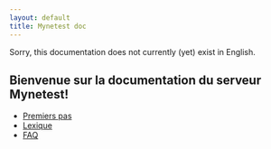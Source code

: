 ```yaml
---
layout: default
title: Mynetest doc
---
```


Sorry, this documentation does not currently (yet) exist in English.

## Bienvenue sur la documentation du serveur Mynetest!

* [Premiers pas](premiers_pas.html)
* [Lexique](lexique.html)
* [FAQ](faq_minetest.html)
